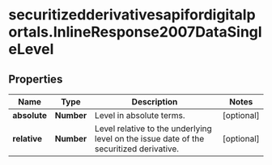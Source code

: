# securitizedderivativesapifordigitalportals.InlineResponse2007DataSingleLevel

## Properties

Name | Type | Description | Notes
------------ | ------------- | ------------- | -------------
**absolute** | **Number** | Level in absolute terms. | [optional] 
**relative** | **Number** | Level relative to the underlying level on the issue date of the securitized derivative. | [optional] 


